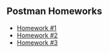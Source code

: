 ## Postman Homeworks

- [Homework #1](https://github.com/jktrigger99/Postman/tree/main/Postman_HW_1)
- [Homework #2](https://github.com/jktrigger99/Postman/tree/main/Postman_HW_2)
- [Homework #3](https://github.com/jktrigger99/Postman/tree/main/Postman_HW_3)
